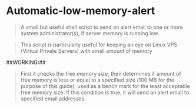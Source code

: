 # Automatic-low-memory-alert

> A small but useful shell script to send an alert email to one or more system administrator(s), if server memory is running low.

> This script is particularly useful for keeping an eye on Linux VPS (Virtual Private Servers) with small amount of memory

##WORKING:##

> First it checks the free memory size, then determines if amount of free memory is less or equal to a specified size (100 MB for the purpose of this        guide), used as a bench mark for the least acceptable free memory size.
If this condition is true, it will send an alert email to specified email addresses.
